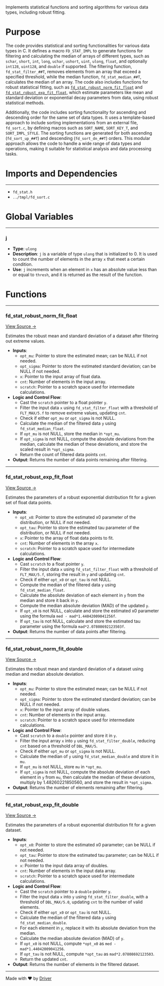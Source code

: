 <!--------------------------------------------------------------------------------->
<!-- IMPORTANT: This file is auto-generated by Driver (https://driver.ai). -------->
<!-- Manual edits may be overwritten on future commits. --------------------------->
<!--------------------------------------------------------------------------------->

Implements statistical functions and sorting algorithms for various data types, including robust fitting.

# Purpose
The code provides statistical and sorting functionalities for various data types in C. It defines a macro `FD_STAT_IMPL` to generate functions for filtering and calculating the median of arrays of different types, such as `schar`, `short`, `int`, `long`, `uchar`, `ushort`, `uint`, `ulong`, `float`, and optionally `int128`, `uint128`, and `double` if supported. The filtering function, `fd_stat_filter_##T`, removes elements from an array that exceed a specified threshold, while the median function, `fd_stat_median_##T`, calculates the median of an array. The code also includes functions for robust statistical fitting, such as [`fd_stat_robust_norm_fit_float`](<#fd_stat_robust_norm_fit_float>) and [`fd_stat_robust_exp_fit_float`](<#fd_stat_robust_exp_fit_float>), which estimate parameters like mean and standard deviation or exponential decay parameters from data, using robust statistical methods.

Additionally, the code includes sorting functionality for ascending and descending order for the same set of data types. It uses a template-based approach to include sorting implementations from an external file, `fd_sort.c`, by defining macros such as `SORT_NAME`, `SORT_KEY_T`, and `SORT_IMPL_STYLE`. The sorting functions are generated for both ascending (`fd_sort_up_##T`) and descending (`fd_sort_dn_##T`) orders. This modular approach allows the code to handle a wide range of data types and operations, making it suitable for statistical analysis and data processing tasks.
# Imports and Dependencies

---
- `fd_stat.h`
- `../tmpl/fd_sort.c`


# Global Variables

---
### j
- **Type**: ``ulong``
- **Description**: `j` is a variable of type `ulong` that is initialized to 0. It is used to count the number of elements in the array `x` that meet a certain condition.
- **Use**: `j` increments when an element in `x` has an absolute value less than or equal to `thresh`, and it is returned as the result of the function.


# Functions

---
### fd\_stat\_robust\_norm\_fit\_float<!-- {{#callable:fd_stat_robust_norm_fit_float}} -->
[View Source →](<../../../../../src/util/math/fd_stat.c#L49>)

Estimates the robust mean and standard deviation of a dataset after filtering out extreme values.
- **Inputs**:
    - `opt_mu`: Pointer to store the estimated mean; can be NULL if not needed.
    - `opt_sigma`: Pointer to store the estimated standard deviation; can be NULL if not needed.
    - `x`: Pointer to the input array of float data.
    - `cnt`: Number of elements in the input array.
    - `scratch`: Pointer to a scratch space used for intermediate calculations.
- **Logic and Control Flow**:
    - Cast the `scratch` pointer to a float pointer `y`.
    - Filter the input data `x` using `fd_stat_filter_float` with a threshold of `FLT_MAX/5.f` to remove extreme values, updating `cnt`.
    - Check if either `opt_mu` or `opt_sigma` is not NULL.
    - Calculate the median of the filtered data `y` using `fd_stat_median_float`.
    - If `opt_mu` is not NULL, store the median in `*opt_mu`.
    - If `opt_sigma` is not NULL, compute the absolute deviations from the median, calculate the median of these deviations, and store the scaled result in `*opt_sigma`.
    - Return the count of filtered data points `cnt`.
- **Output**: Returns the number of data points remaining after filtering.


---
### fd\_stat\_robust\_exp\_fit\_float<!-- {{#callable:fd_stat_robust_exp_fit_float}} -->
[View Source →](<../../../../../src/util/math/fd_stat.c#L87>)

Estimates the parameters of a robust exponential distribution fit for a given set of float data points.
- **Inputs**:
    - `opt_x0`: Pointer to store the estimated x0 parameter of the distribution, or NULL if not needed.
    - `opt_tau`: Pointer to store the estimated tau parameter of the distribution, or NULL if not needed.
    - `x`: Pointer to the array of float data points to fit.
    - `cnt`: Number of elements in the array `x`.
    - `scratch`: Pointer to a scratch space used for intermediate calculations.
- **Logic and Control Flow**:
    - Cast `scratch` to a float pointer `y`.
    - Filter the input data `x` using `fd_stat_filter_float` with a threshold of `FLT_MAX/5.f`, storing the result in `y` and updating `cnt`.
    - Check if either `opt_x0` or `opt_tau` is not NULL.
    - Compute the median of the filtered data `y` using `fd_stat_median_float`.
    - Calculate the absolute deviation of each element in `y` from the median and store it back in `y`.
    - Compute the median absolute deviation (MAD) of the updated `y`.
    - If `opt_x0` is not NULL, calculate and store the estimated x0 parameter using the formula `med - mad*1.44042009041256f`.
    - If `opt_tau` is not NULL, calculate and store the estimated tau parameter using the formula `mad*2.07808692123503f`.
- **Output**: Returns the number of data points after filtering.


---
### fd\_stat\_robust\_norm\_fit\_double<!-- {{#callable:fd_stat_robust_norm_fit_double}} -->
[View Source →](<../../../../../src/util/math/fd_stat.c#L121>)

Estimates the robust mean and standard deviation of a dataset using median and median absolute deviation.
- **Inputs**:
    - `opt_mu`: Pointer to store the estimated mean; can be NULL if not needed.
    - `opt_sigma`: Pointer to store the estimated standard deviation; can be NULL if not needed.
    - `x`: Pointer to the input array of double values.
    - `cnt`: Number of elements in the input array.
    - `scratch`: Pointer to a scratch space used for intermediate calculations.
- **Logic and Control Flow**:
    - Cast `scratch` to a `double` pointer and store it in `y`.
    - Filter the input array `x` into `y` using `fd_stat_filter_double`, reducing `cnt` based on a threshold of `DBL_MAX/5`.
    - Check if either `opt_mu` or `opt_sigma` is not NULL.
    - Calculate the median of `y` using `fd_stat_median_double` and store it in `mu`.
    - If `opt_mu` is not NULL, store `mu` in `*opt_mu`.
    - If `opt_sigma` is not NULL, compute the absolute deviation of each element in `y` from `mu`, then calculate the median of these deviations, multiply by 1.48260221850560, and store the result in `*opt_sigma`.
- **Output**: Returns the number of elements remaining after filtering.


---
### fd\_stat\_robust\_exp\_fit\_double<!-- {{#callable:fd_stat_robust_exp_fit_double}} -->
[View Source →](<../../../../../src/util/math/fd_stat.c#L141>)

Estimates the parameters of a robust exponential distribution fit for a given dataset.
- **Inputs**:
    - `opt_x0`: Pointer to store the estimated x0 parameter; can be NULL if not needed.
    - `opt_tau`: Pointer to store the estimated tau parameter; can be NULL if not needed.
    - `x`: Pointer to the input data array of doubles.
    - `cnt`: Number of elements in the input data array.
    - `scratch`: Pointer to a scratch space used for intermediate calculations.
- **Logic and Control Flow**:
    - Cast the `scratch` pointer to a `double` pointer `y`.
    - Filter the input data `x` into `y` using `fd_stat_filter_double`, with a threshold of `DBL_MAX/5.0`, updating `cnt` to the number of valid elements.
    - Check if either `opt_x0` or `opt_tau` is not NULL.
    - Calculate the median of the filtered data `y` using `fd_stat_median_double`.
    - For each element in `y`, replace it with its absolute deviation from the median.
    - Calculate the median absolute deviation (MAD) of `y`.
    - If `opt_x0` is not NULL, compute `*opt_x0` as `med - mad*1.44042009041256`.
    - If `opt_tau` is not NULL, compute `*opt_tau` as `mad*2.07808692123503`.
    - Return the updated `cnt`.
- **Output**: Returns the number of elements in the filtered dataset.



---
Made with ❤️ by [Driver](https://www.driver.ai/)